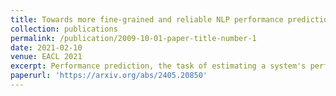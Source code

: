 ```yaml
---
title: Towards more fine-grained and reliable NLP performance prediction
collection: publications
permalink: /publication/2009-10-01-paper-title-number-1
date: 2021-02-10 
venue: EACL 2021
excerpt: Performance prediction, the task of estimating a system's performance without performing experiments, allows us to reduce the experimental burden caused by the combinatorial explosion of different datasets, languages, tasks, and models. In this paper, we make two contributions to improving performance prediction for NLP tasks. First, we examine performance predictors not only for holistic measures of accuracy like F1 or BLEU but also fine-grained performance measures such as accuracy over individual classes of examples. Second, we propose methods to understand the reliability of a performance prediction model from two angles: confidence intervals and calibration. We perform an analysis of four types of NLP tasks, and both demonstrate the feasibility of fine-grained performance prediction and the necessity to perform reliability analysis for performance prediction methods in the future.
paperurl: 'https://arxiv.org/abs/2405.20850'
---
```

